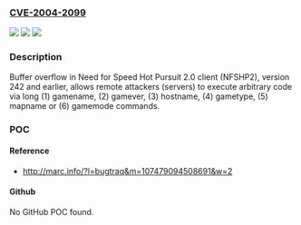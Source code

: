 ### [CVE-2004-2099](https://cve.mitre.org/cgi-bin/cvename.cgi?name=CVE-2004-2099)
![](https://img.shields.io/static/v1?label=Product&message=n%2Fa&color=blue)
![](https://img.shields.io/static/v1?label=Version&message=n%2Fa&color=blue)
![](https://img.shields.io/static/v1?label=Vulnerability&message=n%2Fa&color=brighgreen)

### Description

Buffer overflow in Need for Speed Hot Pursuit 2.0 client (NFSHP2), version 242 and earlier, allows remote attackers (servers) to execute arbitrary code via long (1) gamename, (2) gamever, (3) hostname, (4) gametype, (5) mapname or (6) gamemode commands.

### POC

#### Reference
- http://marc.info/?l=bugtraq&m=107479094508691&w=2

#### Github
No GitHub POC found.


